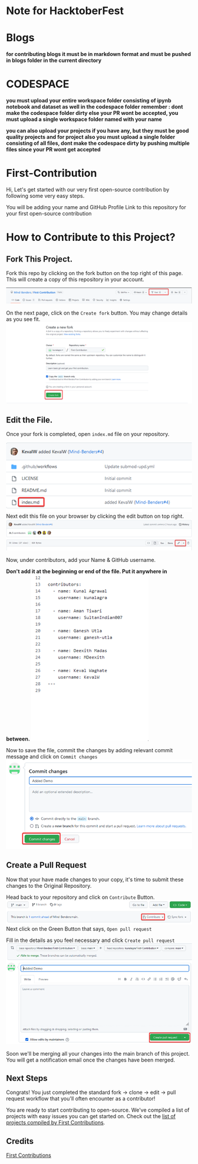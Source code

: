 # Note for HacktoberFest

# Blogs

**for contributing blogs it must be in markdown format and must be pushed in blogs folder in the current directory**

# CODESPACE

**you must upload your entire workspace folder consisting of ipynb notebook and dataset as well in the codespace folder**
**remember : dont make the codespace folder dirty else your PR wont be accepted, you must upload a single workspace folder named with your name**

**you can also upload your projects if you have any, but they must be good quality projects and for project also you must upload a single folder consisting of all files, dont make the codespace dirty by pushing multiple files since your PR wont get accepted**




# First-Contribution

Hi, Let's get started with our very first open-source contribution by following some very easy steps.

You will be adding your name and GitHub Profile Link to this repository for your first open-source contribution


# How to Contribute to this Project?

## Fork This Project.

Fork this repo by clicking on the fork button on the top right of this page. This will create a copy of this repository in your account.

![Fork Repo](Images/fork.png)

On the next page, click on the `Create fork` button. You may change details as you see fit.
![Create Fork](Images/creat-fork.png)

## Edit the File.

Once your fork is completed, open `index.md` file on your repository.

![Open Index](Images/index.png)
Next edit this file on your browser by clicking the edit button on top right.
![Edit Index](Images/edit-file.png)

Now, under contributors, add your Name & GitHub username.

**Don't add it at the beginning or end of the file. Put it anywhere in between.**
![Add Your Details](Images/add-details.gif)

Now to save the file, commit the changes by adding relevant commit message and click on `Commit changes`
![Commit](Images/commit.png)

## Create a Pull Request

Now that your have made changes to your copy, it's time to submit these changes to the Original Repository.

Head back to your repository and click on `Contribute` Button.
![Contribute](Images/contribute.png)
Next click on the Green Button that says, `Open pull request`

Fill in the details as you feel necessary and click `Create pull request`
![Contribute](Images/create-pr.png)

Soon we'll be merging all your changes into the main branch of this project. You will get a notification email once the changes have been merged.

## Next Steps

Congrats! You just completed the standard fork -> clone -> edit -> pull request workflow that you'll often encounter as a contributor!

You are ready to start contributing to open-source. We've compiled a list of projects with easy issues you can get started on. Check out the [list of projects compiled by First Contributions](https://firstcontributions.github.io/#project-list).

## Credits

[First Contributions](https://github.com/firstcontributions/first-contributions)
